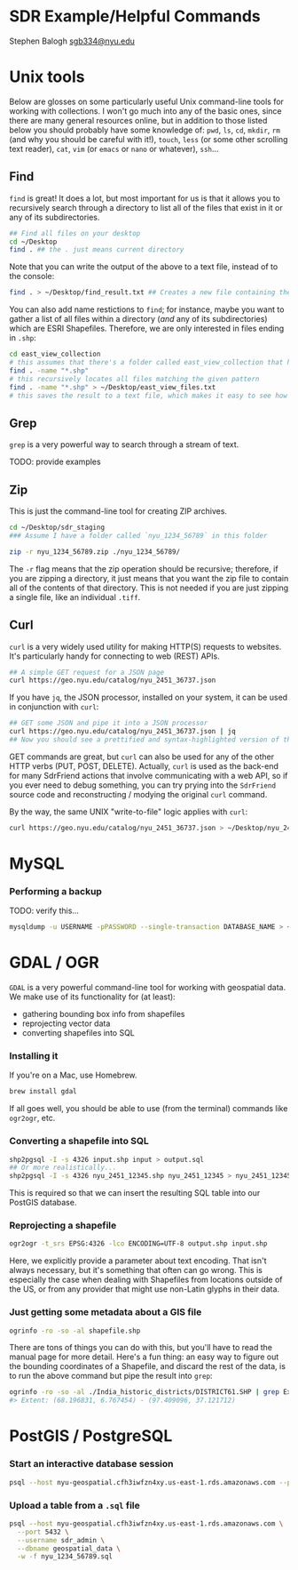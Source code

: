 # SDR Example/Helpful Commands
Stephen Balogh <sgb334@nyu.edu>

# Unix tools

Below are glosses on some particularly useful Unix command-line tools for working with collections. I won't go much into any of the basic ones, since there are many general resources online, but in addition to those listed below you should probably have some knowledge of: `pwd`, `ls`, `cd`, `mkdir`, `rm` (and why you should be careful with it!), `touch`, `less` (or some other scrolling text reader), `cat`, `vim` (or `emacs` or `nano` or whatever), `ssh`...

## Find
`find` is great! It does a lot, but most important for us is that it allows you to recursively search through a directory to list all of the files that exist in it or any of its subdirectories.

```bash
## Find all files on your desktop
cd ~/Desktop
find . ## the . just means current directory
```

Note that you can write the output of the above to a text file, instead of to the console:

```bash
find . > ~/Desktop/find_result.txt ## Creates a new file containing the results
```

You can also add name restictions to `find`; for instance, maybe you want to gather a list of all files within a directory (*and* any of its subdirectories) which are ESRI Shapefiles. Therefore, we are only interested in files ending in `.shp`:

```bash
cd east_view_collection
# this assumes that there's a folder called east_view_collection that has a bunch of shapefiles in it
find . -name "*.shp"
# this recursively locates all files matching the given pattern
find . -name "*.shp" > ~/Desktop/east_view_files.txt
# this saves the result to a text file, which makes it easy to see how many shapefiles exist
```
## Grep

`grep` is a very powerful way to search through a stream of text.

TODO: provide examples

## Zip

This is just the command-line tool for creating ZIP archives.

```bash
cd ~/Desktop/sdr_staging
### Assume I have a folder called `nyu_1234_56789` in this folder

zip -r nyu_1234_56789.zip ./nyu_1234_56789/
```
The `-r` flag means that the zip operation should be recursive; therefore, if you are zipping a directory, it just means that you want the zip file to contain all of the contents of that directory. This is not needed if you are just zipping a single file, like an individual `.tiff`.

## Curl

`curl` is a very widely used utility for making HTTP(S) requests to websites. It's particularly handy for connecting to web (REST) APIs.

```bash
## A simple GET request for a JSON page
curl https://geo.nyu.edu/catalog/nyu_2451_36737.json
```

If you have `jq`, the JSON processor, installed on your system, it can be used in conjunction with `curl`:


```bash
## GET some JSON and pipe it into a JSON processor
curl https://geo.nyu.edu/catalog/nyu_2451_36737.json | jq
## Now you should see a prettified and syntax-highlighted version of the JSON object!
```

GET commands are great, but `curl` can also be used for any of the other HTTP verbs (PUT, POST, DELETE). Actually, `curl` is used as the back-end for many SdrFriend actions that involve communicating with a web API, so if you ever need to debug something, you can try prying into the `SdrFriend` source code and reconstructing / modying the original `curl` command.

By the way, the same UNIX "write-to-file" logic applies with `curl`:

```bash
curl https://geo.nyu.edu/catalog/nyu_2451_36737.json > ~/Desktop/nyu_2451_36737.json
```

# MySQL

### Performing a backup

TODO: verify this...
```bash
mysqldump -u USERNAME -pPASSWORD --single-transaction DATABASE_NAME > ~/Documents/backup_file.sql
```
# GDAL / OGR

`GDAL` is a very powerful command-line tool for working with geospatial data. We make use of its functionality for (at least):
- gathering bounding box info from shapefiles
- reprojecting vector data
- converting shapefiles into SQL

### Installing it
If you're on a Mac, use Homebrew.

```bash
brew install gdal
```
If all goes well, you should be able to use (from the terminal) commands like `ogr2ogr`, etc.

### Converting a shapefile into SQL

```bash
shp2pgsql -I -s 4326 input.shp input > output.sql
## Or more realistically...
shp2pgsql -I -s 4326 nyu_2451_12345.shp nyu_2451_12345 > nyu_2451_12345.sql
```
This is required so that we can insert the resulting SQL table into our PostGIS database.

### Reprojecting a shapefile

```bash
ogr2ogr -t_srs EPSG:4326 -lco ENCODING=UTF-8 output.shp input.shp
```
Here, we explicitly provide a parameter about text encoding. That isn't always necessary, but it's something that often can go wrong. This is especially the case when dealing with Shapefiles from locations outside of the US, or from any provider that might use non-Latin glyphs in their data.

### Just getting some metadata about a GIS file

```bash
ogrinfo -ro -so -al shapefile.shp
```
There are tons of things you can do with this, but you'll have to read the manual page for more detail. Here's a fun thing: an easy way to figure out the bounding coordinates of a Shapefile, and discard the rest of the data, is to run the above command but pipe the result into `grep`:

```bash
ogrinfo -ro -so -al ./India_historic_districts/DISTRICT61.SHP | grep Extent
#> Extent: (68.196831, 6.767454) - (97.409096, 37.121712)
```

# PostGIS / PostgreSQL

### Start an interactive database session
```bash
psql --host nyu-geospatial.cfh3iwfzn4xy.us-east-1.rds.amazonaws.com --port 5432 --username sdr_admin --dbname geospatial_data
```

### Upload a table from a `.sql` file

```bash
psql --host nyu-geospatial.cfh3iwfzn4xy.us-east-1.rds.amazonaws.com \
  --port 5432 \
  --username sdr_admin \
  --dbname geospatial_data \
  -w -f nyu_1234_56789.sql
```
